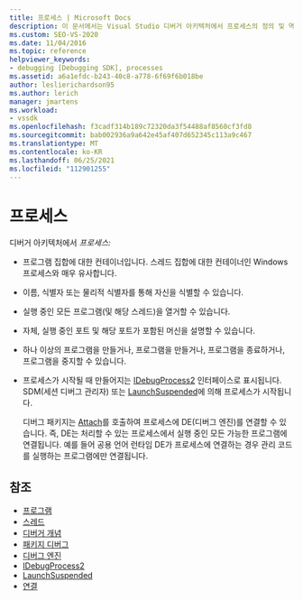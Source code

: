 ```yaml
---
title: 프로세스 | Microsoft Docs
description: 이 문서에서는 Visual Studio 디버거 아키텍처에서 프로세스의 정의 및 역할을 설명합니다.
ms.custom: SEO-VS-2020
ms.date: 11/04/2016
ms.topic: reference
helpviewer_keywords:
- debugging [Debugging SDK], processes
ms.assetid: a6a1efdc-b243-40c8-a778-6f69f6b018be
author: leslierichardson95
ms.author: lerich
manager: jmartens
ms.workload:
- vssdk
ms.openlocfilehash: f3cadf314b189c72320da3f54488af8560cf3fd8
ms.sourcegitcommit: bab002936a9a642e45af407d652345c113a9c467
ms.translationtype: MT
ms.contentlocale: ko-KR
ms.lasthandoff: 06/25/2021
ms.locfileid: "112901255"
---
```

# <a name="processes"></a>프로세스
디버거 아키텍처에서 *프로세스:*

- 프로그램 집합에 대한 컨테이너입니다. 스레드 집합에 대한 컨테이너인 Windows 프로세스와 매우 유사합니다.

- 이름, 식별자 또는 물리적 식별자를 통해 자신을 식별할 수 있습니다.

- 실행 중인 모든 프로그램(및 해당 스레드)을 열거할 수 있습니다.

- 자체, 실행 중인 포트 및 해당 포트가 포함된 머신을 설명할 수 있습니다.

- 하나 이상의 프로그램을 만들거나, 프로그램을 만들거나, 프로그램을 종료하거나, 프로그램을 중지할 수 있습니다.

- 프로세스가 시작될 때 만들어지는 [IDebugProcess2](../../extensibility/debugger/reference/idebugprocess2.md) 인터페이스로 표시됩니다. SDM(세션 디버그 관리자) 또는 [LaunchSuspended](../../extensibility/debugger/reference/idebugenginelaunch2-launchsuspended.md)에 의해 프로세스가 시작됩니다.

  디버그 패키지는 [Attach](../../extensibility/debugger/reference/idebugprocess2-attach.md)를 호출하여 프로세스에 DE(디버그 엔진)를 연결할 수 있습니다. 즉, DE는 처리할 수 있는 프로세스에서 실행 중인 모든 가능한 프로그램에 연결됩니다. 예를 들어 공용 언어 런타임 DE가 프로세스에 연결하는 경우 관리 코드를 실행하는 프로그램에만 연결됩니다.

## <a name="see-also"></a>참조
- [프로그램](../../extensibility/debugger/programs.md)
- [스레드](../../extensibility/debugger/threads.md)
- [디버거 개념](../../extensibility/debugger/debugger-concepts.md)
- [패키지 디버그](../../extensibility/debugger/debug-package.md)
- [디버그 엔진](../../extensibility/debugger/debug-engine.md)
- [IDebugProcess2](../../extensibility/debugger/reference/idebugprocess2.md)
- [LaunchSuspended](../../extensibility/debugger/reference/idebugenginelaunch2-launchsuspended.md)
- [연결](../../extensibility/debugger/reference/idebugprocess2-attach.md)
